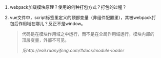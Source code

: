 1. webpack加载模块原理？使用的何种打包方式？打包的过程？

2. vue文件中，script标签里定义的顶部变量（非组件配置里），其被webpack打包后作用域在哪儿？反正不是window。

    > 代码是在模块作用域之中运行，而不是在全局作用域运行。模块内部的顶层变量，外部不可见。  
    > 
    > *见http://es6.ruanyifeng.com/#docs/module-loader*
